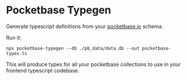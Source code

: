 # Pocketbase Typegen

Generate typescript definitions from your [pocketbase.io](https://pocketbase.io/) schema.

Run it:

`npx pocketbase-typegen --db ./pb_data/data.db --out pocketbase-types.ts`

This will produce types for all your pocketbase collections to use in your frontend typescript codebase.
